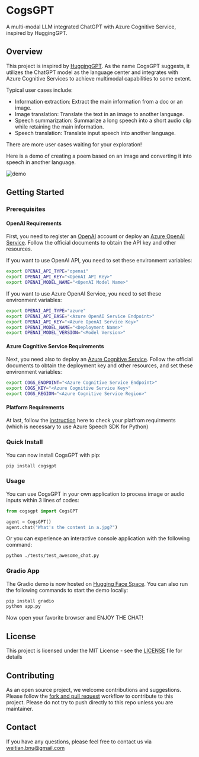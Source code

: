 # CogsGPT
A multi-modal LLM integrated ChatGPT with Azure Cognitive Service, inspired by HuggingGPT.

## Overview
This project is inspired by [HuggingGPT](https://github.com/microsoft/JARVIS). As the name CogsGPT suggests, it utilizes the ChatGPT model as the language center and integrates with Azure Cognitive Services to achieve multimodal capabilities to some extent.

Typical user cases include:

- Information extraction: Extract the main information from a doc or an image.
- Image translation: Translate the text in an image to another language.
- Speech summarization: Summarize a long speech into a short audio clip while retaining the main information.
- Speech translation: Translate input speech into another language.

There are more user cases waiting for your exploration!

Here is a demo of creating a poem based on an image and converting it into speech in another language.

![demo](./docs/demo.gif)

## Getting Started

### Prerequisites

#### OpenAI Requirements

First, you need to register an [OpenAI](https://platform.openai.com/) account or deploy an [Azure OpenAI Service](https://azure.microsoft.com/en-us/products/cognitive-services/openai-service). Follow the official documents to obtain the API key and other resources. 

If you want to use OpenAI API, you need to set these environment variables:
```bash
export OPENAI_API_TYPE="openai"
export OPENAI_API_KEY="<OpenAI API Key>"
export OPENAI_MODEL_NAME="<OpenAI Model Name>"
```

If you want to use Azure OpenAI Service, you need to set these environment variables:
```bash
export OPENAI_API_TYPE="azure"
export OPENAI_API_BASE="<Azure OpenAI Service Endpoint>"
export OPENAI_API_KEY="<Azure OpenAI Service Key>"
export OPENAI_MODEL_NAME="<Deployment Name>"
export OPENAI_MODEL_VERSION="<Model Version>"
```

#### Azure Cognitive Service Requirements

Next, you need also to deploy an [Azure Cognitive Service](https://azure.microsoft.com/en-us/products/cognitive-services/). Follow the official documents to obtain the deployment key and other resources, and set these environment variables:
```bash
export COGS_ENDPOINT="<Azure Cognitive Service Endpoint>"
export COGS_KEY="<Azure Cognitive Service Key>"
export COGS_REGION="<Azure Cognitive Service Region>"
```

#### Platform Requirements

At last, follow the [instruction](https://learn.microsoft.com/en-us/azure/cognitive-services/speech-service/quickstarts/setup-platform?tabs=windows%2Cubuntu%2Cdotnet%2Cjre%2Cmaven%2Cnodejs%2Cmac%2Cpypi&pivots=programming-language-python#platform-requirements) here to check your platfrom requirments (which is necessary to use Azure Speech SDK for Python)

### Quick Install

You can now install CogsGPT with pip:
```bash
pip install cogsgpt
```

### Usage

You can use CogsGPT in your own application to process image or audio inputs within 3 lines of codes:
```python
from cogsgpt import CogsGPT

agent = CogsGPT()
agent.chat("What's the content in a.jpg?")
```

Or you can experience an interactive console application with the following command:
```bash
python ./tests/test_awesome_chat.py
```

### Gradio App

The Gradio demo is now hosted on [Hugging Face Space](https://huggingface.co/spaces/whiskyboy/CogsGPT). You can also run the following commands to start the demo locally:
```bash
pip install gradio
python app.py
```

Now open your favorite browser and ENJOY THE CHAT!

## License

This project is licensed under the MIT License - see the [LICENSE](LICENSE) file for details

## Contributing

As an open source project, we welcome contributions and suggestions. Please follow the [fork and pull request](https://docs.github.com/en/get-started/quickstart/contributing-to-projects) workflow to contribute to this project. Please do not try to push directly to this repo unless you are maintainer.

## Contact

If you have any questions, please feel free to contact us via <weitian.bnu@gmail.com>